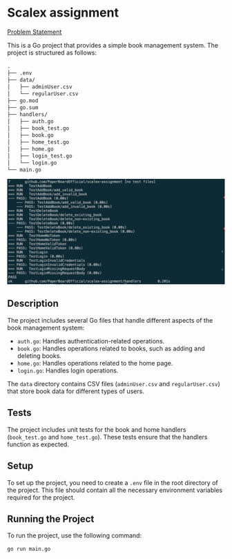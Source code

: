 # Scalex assignment

[Problem Statement](./problem_statement.pdf)


This is a Go project that provides a simple book management system. The project is structured as follows:


```
.
├── .env
├── data/
│   ├── adminUser.csv
│   └── regularUser.csv
├── go.mod
├── go.sum
├── handlers/
│   ├── auth.go
│   ├── book_test.go
│   ├── book.go
│   ├── home_test.go
│   ├── home.go
│   ├── login_test.go
│   └── login.go
└── main.go

```


![Test Coverage](test_coverage.png)

## Description

The project includes several Go files that handle different aspects of the book management system:

- `auth.go`: Handles authentication-related operations.
- `book.go`: Handles operations related to books, such as adding and deleting books.
- `home.go`: Handles operations related to the home page.
- `login.go`: Handles login operations.

The `data` directory contains CSV files (`adminUser.csv` and `regularUser.csv`) that store book data for different types of users.

## Tests

The project includes unit tests for the book and home handlers (`book_test.go` and `home_test.go`). These tests ensure that the handlers function as expected.

## Setup

To set up the project, you need to create a `.env` file in the root directory of the project. This file should contain all the necessary environment variables required for the project.

## Running the Project

To run the project, use the following command:

```sh
go run main.go